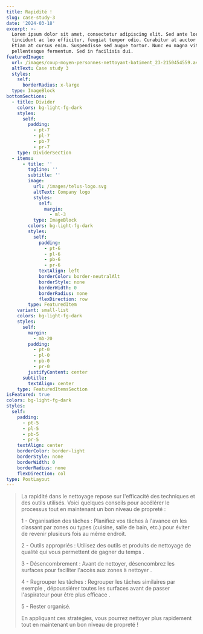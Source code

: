 ```yaml
---
title: Rapidité !
slug: case-study-3
date: '2024-03-18'
excerpt: >-
  Lorem ipsum dolor sit amet, consectetur adipiscing elit. Sed ante lorem,
  tincidunt ac leo efficitur, feugiat tempor odio. Curabitur at auctor sapien.
  Etiam at cursus enim. Suspendisse sed augue tortor. Nunc eu magna vitae lorem
  pellentesque fermentum. Sed in facilisis dui.
featuredImage:
  url: /images/coup-moyen-personnes-nettoyant-batiment_23-2150454559.avif
  altText: Case study 3
  styles:
    self:
      borderRadius: x-large
  type: ImageBlock
bottomSections:
  - title: Divider
    colors: bg-light-fg-dark
    styles:
      self:
        padding:
          - pt-7
          - pl-7
          - pb-7
          - pr-7
    type: DividerSection
  - items:
      - title: ''
        tagline: ''
        subtitle: ''
        image:
          url: /images/telus-logo.svg
          altText: Company logo
          styles:
            self:
              margin:
                - ml-3
          type: ImageBlock
        colors: bg-light-fg-dark
        styles:
          self:
            padding:
              - pt-6
              - pl-6
              - pb-6
              - pr-6
            textAlign: left
            borderColor: border-neutralAlt
            borderStyle: none
            borderWidth: 0
            borderRadius: none
            flexDirection: row
        type: FeaturedItem
    variant: small-list
    colors: bg-light-fg-dark
    styles:
      self:
        margin:
          - mb-20
        padding:
          - pt-0
          - pl-0
          - pb-0
          - pr-0
        justifyContent: center
      subtitle:
        textAlign: center
    type: FeaturedItemsSection
isFeatured: true
colors: bg-light-fg-dark
styles:
  self:
    padding:
      - pt-5
      - pl-5
      - pb-5
      - pr-5
    textAlign: center
    borderColor: border-light
    borderStyle: none
    borderWidth: 0
    borderRadius: none
    flexDirection: col
type: PostLayout
---
```

> La rapidité dans le nettoyage repose sur l'efficacité des techniques et des outils utilisés. Voici quelques conseils pour accélérer le processus tout en maintenant un bon niveau de propreté :
>
>  1 - Organisation des tâches : Planifiez vos tâches à l'avance en les classant par zones ou types (cuisine, salle de bain, etc.) pour éviter de revenir plusieurs fois au même endroit. 
>
> 2 - Outils appropriés : Utilisez des outils et produits de nettoyage de qualité qui vous permettent de gagner du temps .
>
> 3 - Désencombrement : Avant de nettoyer, désencombrez les surfaces pour faciliter l'accès aux zones à nettoyer .
>
> 4 - Regrouper les tâches : Regrouper les tâches similaires par exemple , dépoussiérer toutes les surfaces avant de passer l'aspirateur pour être plus efficace . 
>
> 5 - Rester organisé.
>
> En appliquant ces stratégies, vous pourrez nettoyer plus  rapidement tout en maintenant un bon niveau de propreté ! 


